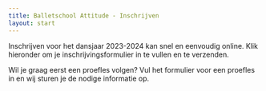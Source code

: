 ```yaml
---
title: Balletschool Attitude - Inschrijven
layout: start
---
```

Inschrijven voor het dansjaar 2023-2024 kan snel en eenvoudig online.
Klik hieronder om je inschrijvingsformulier in te vullen en te verzenden.

Wil je graag eerst een proefles volgen?
Vul het formulier voor een proefles in en wij sturen je de nodige informatie op.
